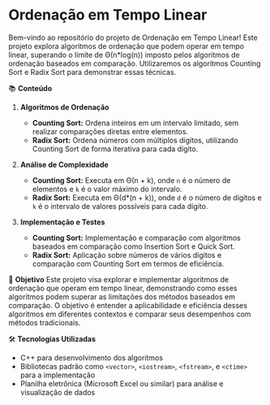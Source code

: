 # Ordenação em Tempo Linear

Bem-vindo ao repositório do projeto de Ordenação em Tempo Linear! Este projeto explora algoritmos de ordenação que podem operar em tempo linear, superando o limite de Θ(n*log(n)) imposto pelos algoritmos de ordenação baseados em comparação. Utilizaremos os algoritmos Counting Sort e Radix Sort para demonstrar essas técnicas.

📚 **Conteúdo**
1. **Algoritmos de Ordenação**
   - **Counting Sort:** Ordena inteiros em um intervalo limitado, sem realizar comparações diretas entre elementos.
   - **Radix Sort:** Ordena números com múltiplos dígitos, utilizando Counting Sort de forma iterativa para cada dígito.

2. **Análise de Complexidade**
   - **Counting Sort:** Executa em Θ(n + k), onde `n` é o número de elementos e `k` é o valor máximo do intervalo.
   - **Radix Sort:** Executa em Θ(d*(n + k)), onde `d` é o número de dígitos e `k` é o intervalo de valores possíveis para cada dígito.

3. **Implementação e Testes**
   - **Counting Sort:** Implementação e comparação com algoritmos baseados em comparação como Insertion Sort e Quick Sort.
   - **Radix Sort:** Aplicação sobre números de vários dígitos e comparação com Counting Sort em termos de eficiência.

🚀 **Objetivo**
Este projeto visa explorar e implementar algoritmos de ordenação que operam em tempo linear, demonstrando como esses algoritmos podem superar as limitações dos métodos baseados em comparação. O objetivo é entender a aplicabilidade e eficiência desses algoritmos em diferentes contextos e comparar seus desempenhos com métodos tradicionais.

🛠 **Tecnologias Utilizadas**
- C++ para desenvolvimento dos algoritmos
- Bibliotecas padrão como `<vector>`, `<iostream>`, `<fstream>`, e `<ctime>` para a implementação
- Planilha eletrônica (Microsoft Excel ou similar) para análise e visualização de dados

